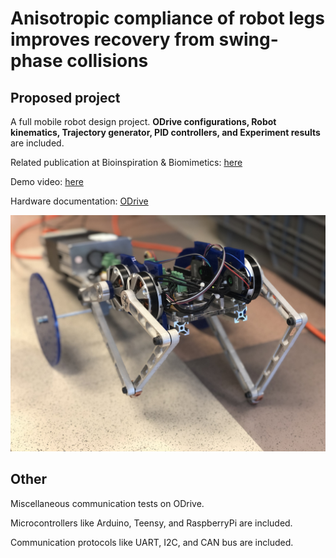 # Anisotropic compliance of robot legs improves recovery from swing-phase collisions

## Proposed project

A full mobile robot design project. **ODrive configurations, Robot kinematics, Trajectory generator, PID controllers, and Experiment results** are included.

Related publication at Bioinspiration & Biomimetics: [here](https://iopscience.iop.org/article/10.1088/1748-3190/ac0b99/meta)

Demo video: [here](https://drive.google.com/file/d/1brcKvyuhxSXbip7MoVo0s_F8ZG0VlAbW/view?usp=share_link)

Hardware documentation: [ODrive](https://docs.odriverobotics.com/)

![alt text](https://github.com/holyhenry/Bioinspired-Mobile-Robot/blob/master/robot.jpeg "IROS demo pic")


## Other

Miscellaneous communication tests on ODrive.

Microcontrollers like Arduino, Teensy, and RaspberryPi are included.

Communication protocols like UART, I2C, and CAN bus are included.
